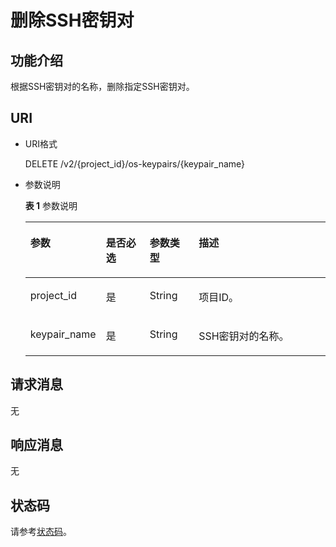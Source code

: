 # 删除SSH密钥对<a name="dew_02_0204"></a>

## 功能介绍<a name="s9636d7e16b064e68a5c68d5c50a738e2"></a>

根据SSH密钥对的名称，删除指定SSH密钥对。

## URI<a name="sce81dd29969b483b929fba7c1713dacf"></a>

-   URI格式

    DELETE /v2/\{project\_id\}/os-keypairs/\{keypair\_name\}

-   参数说明

    **表 1**  参数说明

    <a name="zh-cn_topic_0020212680_table48776445"></a>
    <table><thead align="left"><tr id="zh-cn_topic_0020212680_row64721603"><th class="cellrowborder" valign="top" width="17%" id="mcps1.2.5.1.1"><p id="zh-cn_topic_0020212676_p1591698"><a name="zh-cn_topic_0020212676_p1591698"></a><a name="zh-cn_topic_0020212676_p1591698"></a>参数</p>
    </th>
    <th class="cellrowborder" valign="top" width="16%" id="mcps1.2.5.1.2"><p id="zh-cn_topic_0020212676_p61818739"><a name="zh-cn_topic_0020212676_p61818739"></a><a name="zh-cn_topic_0020212676_p61818739"></a>是否必选</p>
    </th>
    <th class="cellrowborder" valign="top" width="17%" id="mcps1.2.5.1.3"><p id="p334014371274"><a name="p334014371274"></a><a name="p334014371274"></a>参数类型</p>
    </th>
    <th class="cellrowborder" valign="top" width="50%" id="mcps1.2.5.1.4"><p id="zh-cn_topic_0020212676_p41262001"><a name="zh-cn_topic_0020212676_p41262001"></a><a name="zh-cn_topic_0020212676_p41262001"></a>描述</p>
    </th>
    </tr>
    </thead>
    <tbody><tr id="zh-cn_topic_0020212680_row8464456"><td class="cellrowborder" valign="top" width="17%" headers="mcps1.2.5.1.1 "><p id="zh-cn_topic_0020212680_p14532322"><a name="zh-cn_topic_0020212680_p14532322"></a><a name="zh-cn_topic_0020212680_p14532322"></a>project_id</p>
    </td>
    <td class="cellrowborder" valign="top" width="16%" headers="mcps1.2.5.1.2 "><p id="zh-cn_topic_0020212680_p36267453"><a name="zh-cn_topic_0020212680_p36267453"></a><a name="zh-cn_topic_0020212680_p36267453"></a>是</p>
    </td>
    <td class="cellrowborder" valign="top" width="17%" headers="mcps1.2.5.1.3 "><p id="p1848331112813"><a name="p1848331112813"></a><a name="p1848331112813"></a>String</p>
    </td>
    <td class="cellrowborder" valign="top" width="50%" headers="mcps1.2.5.1.4 "><p id="zh-cn_topic_0020212680_p51982593"><a name="zh-cn_topic_0020212680_p51982593"></a><a name="zh-cn_topic_0020212680_p51982593"></a>项目ID。</p>
    </td>
    </tr>
    <tr id="zh-cn_topic_0020212680_row65190153"><td class="cellrowborder" valign="top" width="17%" headers="mcps1.2.5.1.1 "><p id="zh-cn_topic_0020212680_p45911036"><a name="zh-cn_topic_0020212680_p45911036"></a><a name="zh-cn_topic_0020212680_p45911036"></a>keypair_name</p>
    </td>
    <td class="cellrowborder" valign="top" width="16%" headers="mcps1.2.5.1.2 "><p id="zh-cn_topic_0020212680_p27806444"><a name="zh-cn_topic_0020212680_p27806444"></a><a name="zh-cn_topic_0020212680_p27806444"></a>是</p>
    </td>
    <td class="cellrowborder" valign="top" width="17%" headers="mcps1.2.5.1.3 "><p id="p1284818311283"><a name="p1284818311283"></a><a name="p1284818311283"></a>String</p>
    </td>
    <td class="cellrowborder" valign="top" width="50%" headers="mcps1.2.5.1.4 "><p id="zh-cn_topic_0020212680_p37729472"><a name="zh-cn_topic_0020212680_p37729472"></a><a name="zh-cn_topic_0020212680_p37729472"></a>SSH密钥对的名称。</p>
    </td>
    </tr>
    </tbody>
    </table>


## 请求消息<a name="s9d23df5d05ef41d1b95749c2985493f0"></a>

无

## 响应消息<a name="s305e1f901cd84000aea98cc7bc18f8d9"></a>

无

## 状态码<a name="s1d5dbc7aa4614ef9b6d9729b4cd150bd"></a>

请参考[状态码](状态码.md)。

